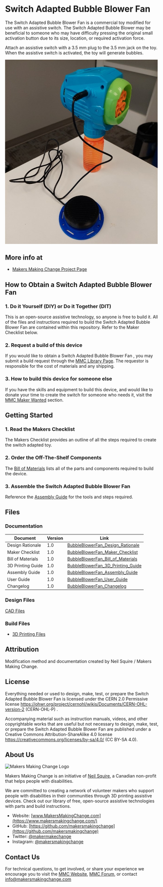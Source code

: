 # Switch Adapted Bubble Blower Fan
The Switch Adapted Bubble Blower Fan is a commercial toy modified for use with an assistive switch. The Switch Adapted Bubble Blower may be beneficial to someone who may have difficulty pressing the original small activation button due to its size, location, or required activation force.

Attach an assistive switch with a 3.5 mm plug to the 3.5 mm jack on the toy. When the assistive switch is activated, the toy will generate bubbles. 

<img src="Photos/SwitchAdaptedBubbleBlowerFan.jpg" width="500" alt="Picture of Bubble Blower Fan with a connected assistive switch.">

## More info at
- [Makers Making Change Project Page](https://makersmakingchange.com/project/switch-adapted-bubble-blower-fan/)



## How to Obtain a Switch Adapted Bubble Blower Fan
### 1. Do it Yourself (DIY) or Do it Together (DIT)

This is an open-source assistive technology, so anyone is free to build it. All of the files and instructions required to build the Switch Adapted Bubble Blower Fan are contained within this repository. Refer to the Maker Checklist below.

### 2. Request a build of this device

If you would like to obtain a Switch Adapted Bubble Blower Fan , you may submit a build request through the [MMC Library Page](https://makersmakingchange.com/project/switch-adapted-bubble-blower-fan/). The requestor is responsible for the cost of materials and any shipping.

### 3. How to build this device for someone else

If you have the skills and equipment to build this device, and would like to donate your time to create the switch for someone who needs it, visit the [MMC Maker Wanted](https://makersmakingchange.com/maker-wanted/) section.


## Getting Started

### 1. Read the Makers Checklist

The Makers Checklist provides an outline of all the steps required to create the switch adapted toy.

### 2. Order the Off-The-Shelf Components

The [Bill of Materials](/Documentation/BubbleBlowerFan_BOM.xlsx) lists all of the parts and components required to build the device.

### 3. Assemble the Switch Adapted Bubble Blower Fan

Reference the [Assembly Guide](/Documentation/BubbleBlowerFan_Assembly_Guide_v1.0.pdf) for the tools and steps required.

## Files
### Documentation
| Document             | Version | Link |
|----------------------|---------|------|
| Design Rationale     | 1.0     | [BubbleBlowerFan_Design_Rationale](/Documentation/BubbleBlowerFan_Design_Rationale_v1.0.pdf)     |
| Maker Checklist      | 1.0     | [BubbleBlowerFan_Maker_Checklist](/Documentation/BubbleBlowerFan_Maker_Checklist_v1.0.pdf)     |
| Bill of Materials    | 1.0     | [BubbleBlowerFan_Bill_of_Materials](/Documentation/BubbleBlowerFan_BOM_v1.0.xlsx)     |
| 3D Printing Guide    | 1.0     | [BubbleBlowerFan_3D_Printing_Guide](/Documentation/BubbleBlowerFan_3D_Printing_Guide_v1.0.pdf)     |
| Assembly Guide       | 1.0     | [BubbleBlowerFan_Assembly_Guide](/Documentation/BubbleBlowerFan_Assembly_Guide_v1.0.pdf)     |
| User Guide           | 1.0     | [BubbleBlowerFan_User_Guide](/Documentation/BubbleBlowerFan_Quick_Guide_v1.0.pdf)    |
| Changelog            | 1.0     | [BubbleBlowerFan_Changelog](/Documentation/BubbleBlowerFan_Changelog_v1.0.pdf)     |

### Design Files
[CAD Files](/Design_Files)

### Build Files
 - [3D Printing Files](/Build_Files/3D_Printing)

## Attribution
Modification method and documentation created by Neil Squire / Makers Making Change.

## License
Everything needed or used to design, make, test, or prepare the Switch Adapted Bubble Blower Fan is licensed under the CERN 2.0 Permissive license <https://ohwr.org/project/cernohl/wikis/Documents/CERN-OHL-version-2> (CERN-OHL-P) . 

Accompanying material such as instruction manuals, videos, and other copyrightable works that are useful but not necessary to design, make, test, or prepare the Switch Adapted Bubble Blower Fan are published under a Creative Commons Attribution-ShareAlike 4.0 license https://creativecommons.org/licenses/by-sa/4.0/ (CC BY-SA 4.0).

## About Us
<img src="https://www.makersmakingchange.com/wp-content/uploads/logo/mmc_logo.svg" width="500" alt="Makers Making Change Logo">

Makers Making Change is an initiative of [Neil Squire](https://www.neilsquire.ca/), a Canadian non-profit that helps people with disabilities.

We are committed to creating a network of volunteer makers who support people with disabilities in their communities through 3D printing assistive devices. Check out our library of free, open-source assistive technologies with parts and build instructions.

 - Website: [www.MakersMakingChange.com](https://www.makersmakingchange.com/)
 - GitHub: [https://github.com/makersmakingchange](https://github.com/makersmakingchange)
 - Twitter: [@makermakechange](https://twitter.com/makermakechange)
 - Instagram: [@makersmakingchange](https://www.instagram.com/makersmakingchange)


## Contact Us

For technical questions, to get involved, or share your experience we encourage you to visit the [MMC Website](https://www.makersmakingchange.com/), [MMC Forum](https://makersmakingchange.com/forum), or contact info@makersmakingchange.com
